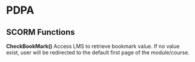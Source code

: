 # PDPA
<h2>SCORM Functions</h2>
<b>CheckBookMark()</b>
Access LMS to retrieve bookmark value. If no value exist, user will be redirected to the default first page of the module/course.
